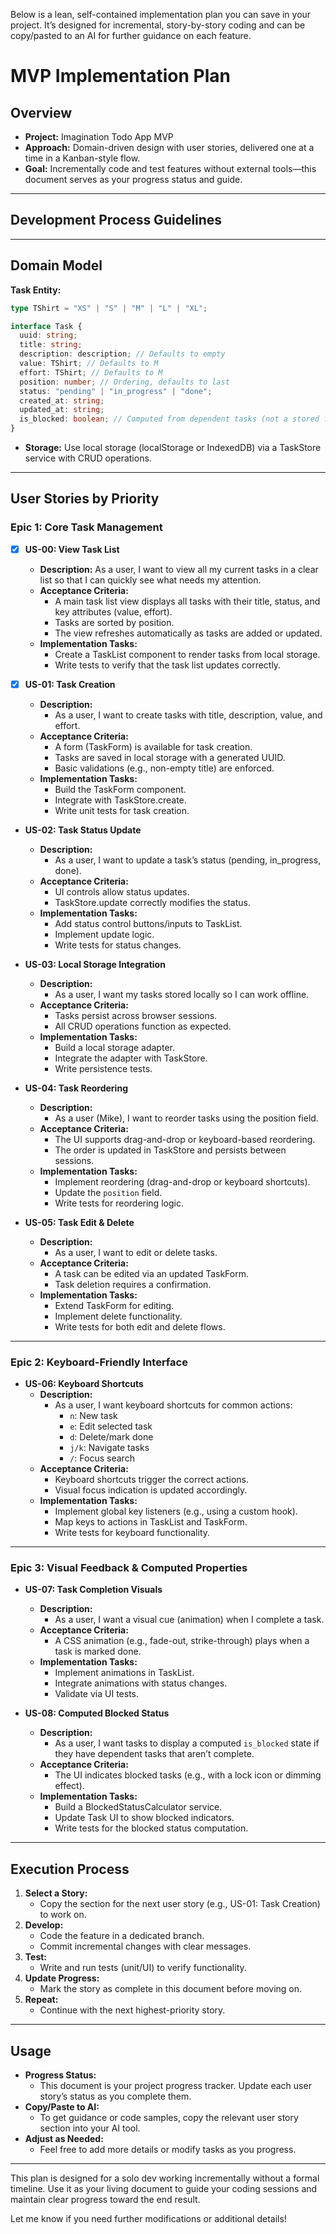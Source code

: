 Below is a lean, self-contained implementation plan you can save in your project. It’s designed for incremental, story-by-story coding and can be copy/pasted to an AI for further guidance on each feature.
# MVP Implementation Plan

## Overview

- **Project:** Imagination Todo App MVP
- **Approach:** Domain-driven design with user stories, delivered one at a time in a Kanban-style flow.
- **Goal:** Incrementally code and test features without external tools—this document serves as your progress status and guide.

---

## Development Process Guidelines

---

## Domain Model

**Task Entity:**

```typescript
type TShirt = "XS" | "S" | "M" | "L" | "XL";

interface Task {
  uuid: string;
  title: string;
  description: description; // Defaults to empty
  value: TShirt; // Defaults to M
  effort: TShirt; // Defaults to M
  position: number; // Ordering, defaults to last
  status: "pending" | "in_progress" | "done";
  created_at: string;
  updated_at: string;
  is_blocked: boolean; // Computed from dependent tasks (not a stored field)
}
```

- **Storage:** Use local storage (localStorage or IndexedDB) via a TaskStore service with CRUD operations.

---

## User Stories by Priority

### **Epic 1: Core Task Management**

- [x] **US-00: View Task List**
  - **Description:**
    As a user, I want to view all my current tasks in a clear list so that I can quickly see what needs my attention.
  - **Acceptance Criteria:**
    - A main task list view displays all tasks with their title, status, and key attributes (value, effort).
    - Tasks are sorted by position.
    - The view refreshes automatically as tasks are added or updated.
  - **Implementation Tasks:**
    - Create a TaskList component to render tasks from local storage.
    - Write tests to verify that the task list updates correctly.

- [x] **US-01: Task Creation**
  - **Description:**
    - As a user, I want to create tasks with title, description, value, and effort.
  - **Acceptance Criteria:**
    - A form (TaskForm) is available for task creation.
    - Tasks are saved in local storage with a generated UUID.
    - Basic validations (e.g., non-empty title) are enforced.
  - **Implementation Tasks:**
    - Build the TaskForm component.
    - Integrate with TaskStore.create.
    - Write unit tests for task creation.

- **US-02: Task Status Update**
  - **Description:**
    - As a user, I want to update a task’s status (pending, in_progress, done).
  - **Acceptance Criteria:**
    - UI controls allow status updates.
    - TaskStore.update correctly modifies the status.
  - **Implementation Tasks:**
    - Add status control buttons/inputs to TaskList.
    - Implement update logic.
    - Write tests for status changes.

- **US-03: Local Storage Integration**
  - **Description:**
    - As a user, I want my tasks stored locally so I can work offline.
  - **Acceptance Criteria:**
    - Tasks persist across browser sessions.
    - All CRUD operations function as expected.
  - **Implementation Tasks:**
    - Build a local storage adapter.
    - Integrate the adapter with TaskStore.
    - Write persistence tests.

- **US-04: Task Reordering**
  - **Description:**
    - As a user (Mike), I want to reorder tasks using the position field.
  - **Acceptance Criteria:**
    - The UI supports drag-and-drop or keyboard-based reordering.
    - The order is updated in TaskStore and persists between sessions.
  - **Implementation Tasks:**
    - Implement reordering (drag-and-drop or keyboard shortcuts).
    - Update the `position` field.
    - Write tests for reordering logic.

- **US-05: Task Edit & Delete**
  - **Description:**
    - As a user, I want to edit or delete tasks.
  - **Acceptance Criteria:**
    - A task can be edited via an updated TaskForm.
    - Task deletion requires a confirmation.
  - **Implementation Tasks:**
    - Extend TaskForm for editing.
    - Implement delete functionality.
    - Write tests for both edit and delete flows.

---

### **Epic 2: Keyboard-Friendly Interface**

- **US-06: Keyboard Shortcuts**
  - **Description:**
    - As a user, I want keyboard shortcuts for common actions:
      - `n`: New task
      - `e`: Edit selected task
      - `d`: Delete/mark done
      - `j/k`: Navigate tasks
      - `/`: Focus search
  - **Acceptance Criteria:**
    - Keyboard shortcuts trigger the correct actions.
    - Visual focus indication is updated accordingly.
  - **Implementation Tasks:**
    - Implement global key listeners (e.g., using a custom hook).
    - Map keys to actions in TaskList and TaskForm.
    - Write tests for keyboard functionality.

---

### **Epic 3: Visual Feedback & Computed Properties**

- **US-07: Task Completion Visuals**
  - **Description:**
    - As a user, I want a visual cue (animation) when I complete a task.
  - **Acceptance Criteria:**
    - A CSS animation (e.g., fade-out, strike-through) plays when a task is marked done.
  - **Implementation Tasks:**
    - Implement animations in TaskList.
    - Integrate animations with status changes.
    - Validate via UI tests.

- **US-08: Computed Blocked Status**
  - **Description:**
    - As a user, I want tasks to display a computed `is_blocked` state if they have dependent tasks that aren’t complete.
  - **Acceptance Criteria:**
    - The UI indicates blocked tasks (e.g., with a lock icon or dimming effect).
  - **Implementation Tasks:**
    - Build a BlockedStatusCalculator service.
    - Update Task UI to show blocked indicators.
    - Write tests for the blocked status computation.

---

## Execution Process

1. **Select a Story:**
   - Copy the section for the next user story (e.g., US-01: Task Creation) to work on.
2. **Develop:**
   - Code the feature in a dedicated branch.
   - Commit incremental changes with clear messages.
3. **Test:**
   - Write and run tests (unit/UI) to verify functionality.
4. **Update Progress:**
   - Mark the story as complete in this document before moving on.
5. **Repeat:**
   - Continue with the next highest-priority story.

---

## Usage

- **Progress Status:**
  - This document is your project progress tracker. Update each user story’s status as you complete them.
- **Copy/Paste to AI:**
  - To get guidance or code samples, copy the relevant user story section into your AI tool.
- **Adjust as Needed:**
  - Feel free to add more details or modify tasks as you progress.

---

This plan is designed for a solo dev working incrementally without a formal timeline. Use it as your living document to guide your coding sessions and maintain clear progress toward the end result.

Let me know if you need further modifications or additional details!
